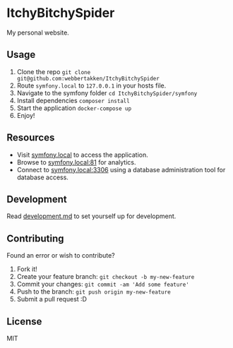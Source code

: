 # ItchyBitchySpider
My personal website.

## Usage
1. Clone the repo `git clone git@github.com:webbertakken/ItchyBitchySpider`
2. Route `symfony.local` to `127.0.0.1` in your hosts file. 
3. Navigate to the symfony folder `cd ItchyBitchySpider/symfony`
4. Install dependencies `composer install`
5. Start the application `docker-compose up`
6. Enjoy!

## Resources 

- Visit [symfony.local](http://symfony.local/) to access the application.
- Browse to [symfony.local:81](http://symfony.local:81/) for analytics.
- Connect to [symfony.local:3306](mysql://symfony.local) using a database administration tool for database access.


## Development
Read [development.md](symfony/development.md) to set yourself up for development.

## Contributing
Found an error or wish to contribute?
1. Fork it!
2. Create your feature branch: `git checkout -b my-new-feature`
3. Commit your changes: `git commit -am 'Add some feature'`
4. Push to the branch: `git push origin my-new-feature`
5. Submit a pull request :D

## License
MIT
